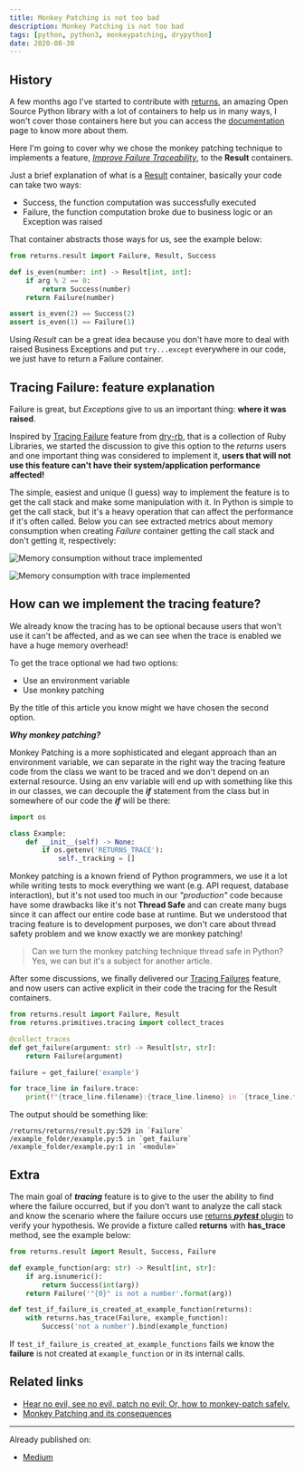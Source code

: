 ```yaml
---
title: Monkey Patching is not too bad
description: Monkey Patching is not too bad
tags: [python, python3, monkeypatching, drypython]
date: 2020-08-30
---
```

## History
A few months ago I've started to contribute with [returns](https://github.com/dry-python/returns), an amazing Open Source Python library with a lot of containers to help us in many ways, I won't cover those containers here but you can access the [documentation](https://returns.readthedocs.io/en/latest/) page to know more about them.

Here I'm going to cover why we chose the monkey patching technique to implements a feature, [_Improve Failure Traceability_](https://github.com/dry-python/returns/issues/409), to the __Result__ containers.

Just a brief explanation of what is a [Result](https://returns.readthedocs.io/en/latest/pages/result.html) container, basically your code can take two ways:
* Success, the function computation was successfully executed
* Failure, the function computation broke due to business logic or an Exception was raised

That container abstracts those ways for us, see the example below:

```python
from returns.result import Failure, Result, Success

def is_even(number: int) -> Result[int, int]:
    if arg % 2 == 0:
        return Success(number)
    return Failure(number)

assert is_even(2) == Success(2)
assert is_even(1) == Failure(1)
```

Using _Result_ can be a great idea because you don't have more to deal with raised Business Exceptions and put `try...except` everywhere in our code, we just have to return a Failure container.

## Tracing Failure: feature explanation

Failure is great, but _Exceptions_ give to us an important thing: __where it was raised__.

Inspired by [Tracing Failure](https://dry-rb.org/gems/dry-monads/1.3/tracing-failures/) feature from [dry-rb](https://dry-rb.org/), that is a collection of Ruby Libraries, we started the discussion to give this option to the _returns_ users and one important thing was considered to implement it, __users that will not use this feature can't have their system/application performance affected!__

The simple, easiest and unique (I guess) way to implement the feature is to get the call stack and make some manipulation with it. In Python is simple to get the call stack, but it's a heavy operation that can affect the performance if it's often called. Below you can see extracted metrics about memory consumption when creating _Failure_ container getting the call stack and don't getting it, respectively:

![Memory consumption without trace implemented](https://dev-to-uploads.s3.amazonaws.com/i/r9lpuy2biunjzy9gp1f5.png)

![Memory consumption with trace implemented](https://dev-to-uploads.s3.amazonaws.com/i/fj8gdjub2kj7cmsna9be.png)

## How can we implement the tracing feature?

We already know the tracing has to be optional because users that won't use it can't be affected, and as we can see when the trace is enabled we have a huge memory overhead!

To get the trace optional we had two options:

* Use an environment variable
* Use monkey patching

By the title of this article you know might we have chosen the second option.

___Why monkey patching?___

Monkey Patching is a more sophisticated and elegant approach than an environment variable, we can separate in the right way the tracing feature code from the class we want to be traced and we don't depend on an external resource. Using an env variable will end up with something like this in our classes, we can decouple the ___if___ statement from the class but in somewhere of our code the ___if___ will be there:

```python
import os

class Example:
    def __init__(self) -> None:
        if os.getenv('RETURNS_TRACE'):
            self._tracking = []
```

Monkey patching is a known friend of Python programmers, we use it a lot while writing tests to mock everything we want (e.g. API request, database interaction), but it's not used too much in our _"production"_ code because have some drawbacks like it's not __Thread Safe__ and can create many bugs since it can affect our entire code base at runtime. But we understood that tracing feature is to development purposes, we don't care about thread safety problem and we know exactly we are monkey patching!

> Can we turn the monkey patching technique thread safe in Python?
> Yes, we can but it's a subject for another article.

After some discussions, we finally delivered our [Tracing Failures](https://returns.readthedocs.io/en/latest/pages/development.html#tracing-failures) feature, and now users can active explicit in their code the tracing for the Result containers.

```python
from returns.result import Failure, Result
from returns.primitives.tracing import collect_traces

@collect_traces
def get_failure(argument: str) -> Result[str, str]:
    return Failure(argument)

failure = get_failure('example')

for trace_line in failure.trace:
    print(f"{trace_line.filename}:{trace_line.lineno} in `{trace_line.function}`")
```

The output should be something like:
```text
/returns/returns/result.py:529 in `Failure`
/example_folder/example.py:5 in `get_failure`
/example_folder/example.py:1 in `<module>`
```

## Extra

The main goal of ___tracing___ feature is to give to the user the ability to find where the failure occurred, but if you don't want to analyze the call stack and know the scenario where the failure occurs use [returns ___pytest___ plugin](https://returns.readthedocs.io/en/latest/pages/contrib/pytest_plugins.html) to verify your hypothesis. We provide a fixture called __returns__ with **has_trace** method, see the example below:

```python
from returns.result import Result, Success, Failure

def example_function(arg: str) -> Result[int, str]:
    if arg.isnumeric():
        return Success(int(arg))
    return Failure('"{0}" is not a number'.format(arg))

def test_if_failure_is_created_at_example_function(returns):
    with returns.has_trace(Failure, example_function):
        Success('not a number').bind(example_function)
```

If `test_if_failure_is_created_at_example_functions` fails we know the __failure__ is not created at `example_function` or in its internal calls.

## Related links

* [Hear no evil, see no evil, patch no evil: Or, how to monkey-patch safely.](https://pt.slideshare.net/GrahamDumpleton/hear-no-evil-see-no-evil-patch-no-evil-or-how-to-monkeypatch-safely)
* [Monkey Patching and its consequences](https://www.pythonforthelab.com/blog/monkey-patching-and-its-consequences/)

---

Already published on:

* [Medium](https://medium.com/@thepabloaguilar/monkey-patching-is-not-too-bad-57418951f2c4)
